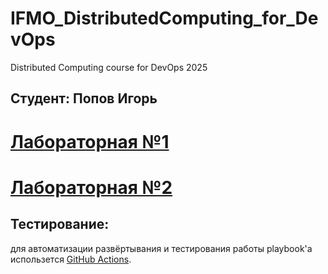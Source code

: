 # IFMO_DistributedComputing_for_DevOps
Distributed Computing course for DevOps 2025

Студент: Попов Игорь
--------------------

# [Лабораторная №1](LAB01.md)
# [Лабораторная №2](LAB02.md)

Тестирование:
------------
для автоматизации развёртывания и тестирования работы playbook'а использется [GitHub Actions](https://github.com/features/actions).
